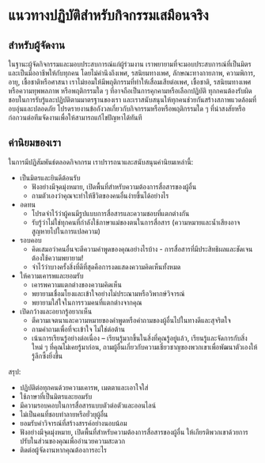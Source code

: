 # แนวทางปฏิบัติสำหรับกิจกรรมเสมือนจริง

## สำหรับผู้จัดงาน

  ในฐานะผู้จัดกิจกรรมและมอบประสบการณ์แก่ผู้ร่วมงาน เราพยายามที่จะมอบประสบการณ์ที่เป็นมิตรและเป็นมืออาชีพให้กับทุกคน โดยไม่คำนึงถึงเพศ, รสนิยมทางเพศ, ลักษณะทางกายภาพ, ความพิการ, อายุ, เชื้อชาติหรือศาสนา เราไม่ยอมให้มีพฤติกรรมที่ทำให้เสื่อมเสียต่อเพศ, เชื้อชาติ, รสนิยมทางเพศหรือความทุพพลภาพ หรือพฤติกรรมใด ๆ ที่อาจถือเป็นการคุกคามหรือเลือกปฏิบัติ 
  ทุกกคนต้องรับผิดชอบในการรับรู้และปฏิบัติตามมาตรฐานของเรา และเราสนับสนุนให้ทุกคนช่วยกันสร้างสภาพแวดล้อมที่อบอุ่นและปลอดภัย
  โปรดรายงานข้อกังวลเกี่ยวกับกิจกรรมหรือหรือพฤติกรรมใด ๆ ที่น่าสงสัยหรือก่อกวนต่อทีมจัดงานเพื่อให้สามารถแก้ไขปัญหาได้ทันที

## ค่านิยมของเรา

ในการมีปฏิสัมพันธ์ตลอดกิจกกรม เราปรารถนาและสนับสนุนค่านิยมเหล่านี้:

* เป็นมิตรและยินดีต้อนรับ
  * ฟังอย่างมีจุดมุ่งหมาย, เปิดพื้นที่สำหรับความต้องการสื่อสารของผู้อื่น
  * ถามตัวเองว่าคุณจะทำให้ชีวิตของคนอื่นง่ายขึ้นได้อย่างไร
* อดทน
  * โปรดจำไว้ว่าผู้คนมีรูปแบบการสื่อสารและความชอบที่แตกต่างกัน
  * รับรู้ว่าไม่ใช่ทุกคนที่กำลังใช้ภาษาแม่ของตนในการสื่อสาร (ความหมายและน้ำเสียงอาจสูญหายไปในการแปลความ)
* รอบคอบ
  * คิดเสมอว่าคนอื่นจะตีความคำพูดของคุณอย่างไรบ้าง - การสื่อสารที่มีประสิทธิผลและชัดเจนต้องใช้ความพยายาม!
  * จำไว้ว่าบางครั้งสิ่งที่ดีที่สุดคือการงดแสดงความคิดเห็นทั้งหมด
* ให้ความเคารพและยอมรับ
  * เคารพความแตกต่างของความคิดเห็น
  * พยายามเชื่อมโยงและเข้าใจอย่างไม่ประณามหรือวิพากษ์วิจารณ์
  * พยายามใส่ใจในการรวมคนที่แตกต่างจากคุณ
* เปิดกว้างและอยากรู้อยากเห็น
  * ตีความเจตนาและความหมายของคำพูดหรือคำถามของผู้อื่นไปในทางดีและสุจริตใจ
  * ถามคำถามเพื่อที่จะเข้าใจ ไม่ใช่ต่อต้าน
  * เน้นการเรียนรู้อย่างต่อเนื่อง – เรียนรู้มากขึ้นในสิ่งที่คุณรู้อยู่แล้ว, เรียนรู้และจัดการกับสิ่งใหม่ ๆ ที่คุณไม่เคยรู้มาก่อน, ถามผู้อื่นเกี่ยวกับความเชี่ยวชาญของพวกเขาเพื่อพัฒนาตัวเองให้รู้ลึกซึ้งยิ่งขึ้น

สรุป:

* ปฏิบัติต่อทุกคนด้วยความเคารพ, เมตตาและเอาใจใส่
* ใช้ภาษาที่เป็นมิตรและยอมรับ
* มีความรอบคอบในการสื่อสารแบบตัวต่อตัวและออนไลน์
* ไม่เป็นคนที่ชอบทำลายหรือยั่วยุผู้อื่น
* ยอมรับคำวิจารณ์ที่สร้างสรรค์อย่างนอบน้อม
* ฟังอย่างมีจุดมุ่งหมาย, เปิดพื้นที่สำหรับความต้องการสื่อสารของผู้อื่น ให้เกียรติพวกเขาด้วยการปรับในส่วนของคุณเพื่ออำนวยความสะดวก
* ติดต่อผู้จัดงานหากคุณต้องการอะไร